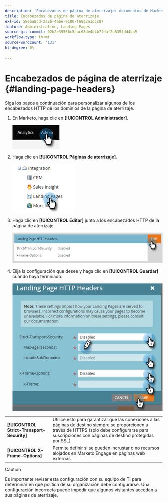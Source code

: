 ```yaml
---
description: 'Encabezados de página de aterrizaje: documentos de Marketo, documentación del producto'
title: Encabezados de página de aterrizaje
exl-id: 58eaa0cd-2a2b-4abe-9180-f60a2a1dcc87
feature: Administration, Landing Pages
source-git-commit: 02b2e39580c5eac63de4b4b7fdaf2a835fdd4ba5
workflow-type: tm+mt
source-wordcount: '131'
ht-degree: 0%

---
```


# Encabezados de página de aterrizaje {#landing-page-headers}

Siga los pasos a continuación para personalizar algunos de los encabezados HTTP de los dominios de la página de aterrizaje.

1. En Marketo, haga clic en **[!UICONTROL Administrador]**.

   ![](assets/landing-page-headers-1.png)

1. Haga clic en **[!UICONTROL Páginas de aterrizaje]**.

   ![](assets/landing-page-headers-2.png)

1. Haga clic en **[!UICONTROL Editar]** junto a los encabezados HTTP de la página de aterrizaje.

   ![](assets/landing-page-headers-3.png)

1. Elija la configuración que desee y haga clic en **[!UICONTROL Guardar]** cuando haya terminado.

   ![](assets/landing-page-headers-4.png)

<table>
 <tr>
  <td><strong>[!UICONTROL Strict-Transport-Security]</strong></td>
  <td>Utilice esto para garantizar que las conexiones a las páginas de destino siempre se proporcionen a través de HTTPS (solo debe configurarse para suscripciones con páginas de destino protegidas por SSL)</td>
 </tr>
 <tr>
  <td><strong>[!UICONTROL X-Frame-Options]</strong></td>
  <td>Permite definir si se pueden incrustar o no recursos alojados en Marketo Engage en páginas web externas</td>
 </tr>
</table>

>[!CAUTION]
>
>Es importante revisar esta configuración con su equipo de TI para determinar en qué política de su organización debe configurarse. Una configuración incorrecta puede impedir que algunos visitantes accedan a sus páginas de aterrizaje.

